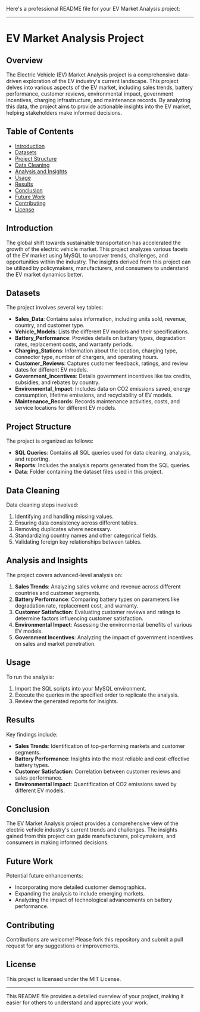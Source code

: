 Here's a professional README file for your EV Market Analysis project:

---

# EV Market Analysis Project

## Overview
The Electric Vehicle (EV) Market Analysis project is a comprehensive data-driven exploration of the EV industry's current landscape. This project delves into various aspects of the EV market, including sales trends, battery performance, customer reviews, environmental impact, government incentives, charging infrastructure, and maintenance records. By analyzing this data, the project aims to provide actionable insights into the EV market, helping stakeholders make informed decisions.

## Table of Contents
- [Introduction](#introduction)
- [Datasets](#datasets)
- [Project Structure](#project-structure)
- [Data Cleaning](#data-cleaning)
- [Analysis and Insights](#analysis-and-insights)
- [Usage](#usage)
- [Results](#results)
- [Conclusion](#conclusion)
- [Future Work](#future-work)
- [Contributing](#contributing)
- [License](#license)

## Introduction
The global shift towards sustainable transportation has accelerated the growth of the electric vehicle market. This project analyzes various facets of the EV market using MySQL to uncover trends, challenges, and opportunities within the industry. The insights derived from this project can be utilized by policymakers, manufacturers, and consumers to understand the EV market dynamics better.

## Datasets
The project involves several key tables:
- **Sales_Data**: Contains sales information, including units sold, revenue, country, and customer type.
- **Vehicle_Models**: Lists the different EV models and their specifications.
- **Battery_Performance**: Provides details on battery types, degradation rates, replacement costs, and warranty periods.
- **Charging_Stations**: Information about the location, charging type, connector type, number of chargers, and operating hours.
- **Customer_Reviews**: Captures customer feedback, ratings, and review dates for different EV models.
- **Government_Incentives**: Details government incentives like tax credits, subsidies, and rebates by country.
- **Environmental_Impact**: Includes data on CO2 emissions saved, energy consumption, lifetime emissions, and recyclability of EV models.
- **Maintenance_Records**: Records maintenance activities, costs, and service locations for different EV models.

## Project Structure
The project is organized as follows:
- **SQL Queries**: Contains all SQL queries used for data cleaning, analysis, and reporting.
- **Reports**: Includes the analysis reports generated from the SQL queries.
- **Data**: Folder containing the dataset files used in this project.

## Data Cleaning
Data cleaning steps involved:
1. Identifying and handling missing values.
2. Ensuring data consistency across different tables.
3. Removing duplicates where necessary.
4. Standardizing country names and other categorical fields.
5. Validating foreign key relationships between tables.

## Analysis and Insights
The project covers advanced-level analysis on:
1. **Sales Trends**: Analyzing sales volume and revenue across different countries and customer segments.
2. **Battery Performance**: Comparing battery types on parameters like degradation rate, replacement cost, and warranty.
3. **Customer Satisfaction**: Evaluating customer reviews and ratings to determine factors influencing customer satisfaction.
4. **Environmental Impact**: Assessing the environmental benefits of various EV models.
5. **Government Incentives**: Analyzing the impact of government incentives on sales and market penetration.

## Usage
To run the analysis:
1. Import the SQL scripts into your MySQL environment.
2. Execute the queries in the specified order to replicate the analysis.
3. Review the generated reports for insights.

## Results
Key findings include:
- **Sales Trends**: Identification of top-performing markets and customer segments.
- **Battery Performance**: Insights into the most reliable and cost-effective battery types.
- **Customer Satisfaction**: Correlation between customer reviews and sales performance.
- **Environmental Impact**: Quantification of CO2 emissions saved by different EV models.

## Conclusion
The EV Market Analysis project provides a comprehensive view of the electric vehicle industry's current trends and challenges. The insights gained from this project can guide manufacturers, policymakers, and consumers in making informed decisions.

## Future Work
Potential future enhancements:
- Incorporating more detailed customer demographics.
- Expanding the analysis to include emerging markets.
- Analyzing the impact of technological advancements on battery performance.

## Contributing
Contributions are welcome! Please fork this repository and submit a pull request for any suggestions or improvements.

## License
This project is licensed under the MIT License.

---

This README file provides a detailed overview of your project, making it easier for others to understand and appreciate your work.
